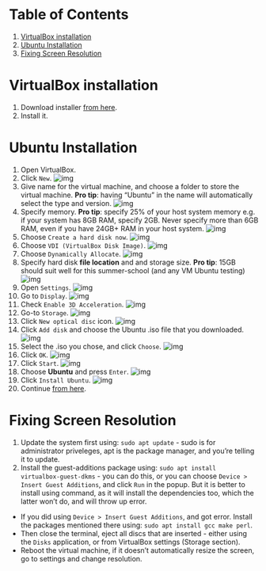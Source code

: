# Table of Contents

1.  [VirtualBox installation](#org482945a)
2.  [Ubuntu Installation](#orgcd03261)
3.  [Fixing Screen Resolution](#org12c1126)

<a id="org482945a"></a>

# VirtualBox installation

1.  Download installer [from here](https://download.virtualbox.org/virtualbox/6.1.22/VirtualBox-6.1.22-144080-Win.exe).
2.  Install it.

<a id="orgcd03261"></a>

# Ubuntu Installation

1.  Open VirtualBox.
2.  Click `New`.
    ![img](./images/ubuntu1.webp)
3.  Give name for the virtual machine, and choose a folder to store the virtual
    machine.
    **Pro tip**: having &ldquo;Ubuntu&rdquo; in the name will automatically select the type and
    version.
    ![img](./images/ubuntu-name.webp)
4.  Specify memory.
    **Pro tip**: specify 25% of your host system memory e.g. if your system has 8GB
    RAM, specify 2GB. Never specify more than 6GB RAM, even if you have 24GB+
    RAM in your host system.
    ![img](./images/ubuntu-memory.webp)
5.  Choose `Create a hard disk now`.
    ![img](./images/ubuntu-hard-disk-1.webp)
6.  Choose `VDI (VirtualBox Disk Image)`.
    ![img](./images/ubuntu-hard-disk-2.webp)
7.  Choose `Dynamically Allocate`.
    ![img](./images/ubuntu-hard-disk-3.webp)
8.  Specify hard disk **file location** and and storage size.
    **Pro tip**: 15GB should suit well for this summer-school (and any VM Ubuntu
    testing)
    ![img](./images/ubuntu-hard-disk-4.webp)
9.  Open `Settings`.
    ![img](./images/ubuntu-open-settings.webp)
10. Go to `Display`.
    ![img](./images/ubuntu-go-to-display.webp)
11. Check `Enable 3D Acceleration`.
    ![img](./images/ubuntu-check-3d.webp)
12. Go-to `Storage`.
    ![img](./images/ubuntu-goto-storage.webp)
13. Click `New optical disc` icon.
    ![img](./images/ubuntu-click-newdisk.webp)
14. Click `Add disk` and choose the Ubuntu .iso file that you downloaded.
    ![img](./images/ubuntu-add-disk.webp)
15. Select the .iso you chose, and click `Choose`.
    ![img](./images/ubuntu-choose.webp)
16. Click `OK`.
    ![img](./images/ubuntu-ok.webp)
17. Click `Start`.
    ![img](./images/ubuntu-start.webp)
18. Choose **Ubuntu** and press `Enter`.
    ![img](./images/ubuntu-ubuntu.webp)
19. Click `Install Ubuntu`.
    ![img](./images/ubuntu-install.webp)
20. Continue [from here](https://ubuntu.com/tutorials/install-ubuntu-desktop#5-prepare-to-install-ubuntu).

<a id="org12c1126"></a>

# Fixing Screen Resolution

1.  Update the system first using:
    `sudo apt update` - sudo is for administrator priveleges, apt is the package
    manager, and you&rsquo;re telling it to update.
2.  Install the guest-additions package using:
    `sudo apt install virtualbox-guest-dkms` - you can do this, or you can choose
    `Device > Insert Guest Additions`, and click `Run` in the popup. But it is better
    to install using command, as it will install the dependencies too, which
    the latter won&rsquo;t do, and will throw up error.

- If you did using `Device > Insert Guest Additions`, and got error. Install the
  packages mentioned there using:
  `sudo apt install gcc make perl`.
- Then close the terminal, eject all discs that are inserted - either using the
  `Disks` application, or from VirtualBox settings (Storage section).
- Reboot the virtual machine, if it doesn&rsquo;t automatically resize the screen,
  go to settings and change resolution.
